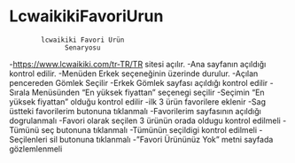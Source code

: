 # LcwaikikiFavoriUrun


            lcwaikiki Favori Ürün 
                  Senaryosu
                 
                 
-https://www.lcwaikiki.com/tr-TR/TR sitesi açılır.
-Ana sayfanın açıldığı kontrol edilir.
-Menüden Erkek seçeneğinin üzerinde durulur.
-Açılan pencereden Gömlek Seçilir
-Erkek Gömlek sayfası açıldığı kontrol edilir
-Sırala Menüsünden “En yüksek fiyattan” seçenegi seçilir
-Seçimin “En yüksek fiyattan” olduğu kontrol edilir
-ilk 3 ürün favorilere eklenir
-Sag üstteki favorilerim butonuna tıklanmalı
-Favorilerim sayfasının açıldığı dogrulanmalı
-Favori olarak seçilen 3 ürünün orada oldugu kontrol edilmeli
-Tümünü seç butonuna tıklanmalı
-Tümünün seçildigi kontrol edilmeli
-Seçilenleri sil butonuna tıklanmalı
-”Favori Ürününüz Yok” metni sayfada gözlemlenmeli
